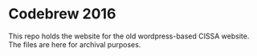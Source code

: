 # Codebrew 2016
This repo holds the website for the old wordpress-based CISSA website. The files are here for archival purposes.
